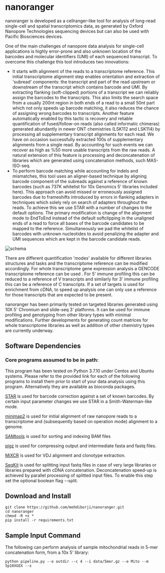 # nanoranger

nanoranger is developed as a cellranger-like tool for analysis of long-read single-cell and spatial transcriptomics data, as generated by Oxford Nanopore Technologies sequencing devices but can also be used with Pacific Biosciences devices.

One of the main challenges of nanopore data analysis for single-cell applications is highly error-prone and also unknown location of the barcodes and molecular identifiers (UMI) of each sequenced transcript. To overcome this challenge this tool introduces two innovations:

- It starts with alignment of the reads to a transcriptome reference. This initial transcriptome alignment step enables orientation and extraction of 'subread' components: the transcript and part of the read upstream or downstream of the transcript which contains barcode and UMI. By extracting flanking (soft-clipped) portions of a transcript we can reliably assign the barcodes to the transcripts. This also limits the search space from a usually 200nt region in both ends of a read to a small 50nt part which not only speeds up barcode matching, it also reduces the chance of assigning wrong barcodes to transcripts. Another feature automatically enabled by this tactic is recovery and reliable quantification of fused/follow-on reads (also called informatic chimeras) generated abundantly in newer ONT chemistries (LSK112 and LSK114) by processing all supplementary transcript alignments for each read. We have on occasion successfully extracted 100s of supplementary alignments from a single read. By accounting for such events we can recover as high as %50 more usable transcripts from the raw reads. A natural extension of this feature is processing and deconcatenation of libraries which are generated using concatenation methods, such MAS-ISO-seq.
- To perform barcode matching while accounting for indels and mismatches, this tool uses an aligner-based technique by aligning barcode component of the subreads against a reference of known barcodes (such as 737K whitelist for 10x Genomics 5' libraries included here). This approach can avoid missed or erroneously assigned barcodes due to frameshifts introduced by errors in flanking adapters in techniques which solely rely on search of adapters throughout the reads. To achieve this we use STAR with a number of changes to the default options. The primary modification is change of the alignment mode to EndToEnd instead of the default softclipping in the unaligned ends of a read to force all bases of the barcode candidates to be mapped to the reference. Simultaneously we pad the whitelist of barcodes with unknown nucleotides to avoid penalizing the adapter and UMI sequences which are kept in the barcode candidate reads.

![schema](https://raw.githubusercontent.com/mehdiborji/nanoranger/main/data/schema.png)

There are different quantification 'modes' available for different libraries structures and tasks and the transcriptome reference can be modified accordingly. For whole transcriptome gene expression analysis a GENCODE transcriptome reference can be used . For 5' immune profiling this can be reduced to a reference of V transcripts and similarly for 3' immune profiling this can be a reference of C transcripts. If a set of targets is used for enrichment from cDNA, to speed up analysis one can only use a reference for those transcripts that are expected to be present.

nanoranger has been primarily tested on targeted libraries generated using 10X 5' Chromium and slide-seq 3' platforms. It can be used for immune profiling and genotyping from other library types with minimal modifications. Further developments for generating count matrices for whole transcriptome libraries as well as addition of other chemistry types are currently underway.

## Software Dependencies 
### Core programs assumed to be in path:
This program has been tested on Python 3.7.10 under Centos and Ubuntu systems. Please refer to the provided link for each of the following programs to install them prior to start of your data analysis using this program. Alternatively they are available as bioconda packages.

[STAR](https://github.com/alexdobin/STAR) is used for barcode correction against a set of known barcodes. By certain input parameter changes we use STAR in a Smith-Waterman-like mode.

[minimap2](https://github.com/lh3/minimap2) is used for initial alignment of raw nanopore reads to a transcriptome and (subsequently based on operation mode) alignment to a genome. 

[SAMtools](http://www.htslib.org/download/) is used for sorting and indexing BAM files

[pigz](https://zlib.net/pigz/) is used for compressing output and intermediate fasta and fastq files.

[MiXCR](https://github.com/milaboratory/mixcr) is used for VDJ alignment and clonotype extraction.

[SeqKit](https://bioinf.shenwei.me/seqkit/) is used for splitting input fastq files in case of very large libraries or libraries prepared with cDNA concatenation. Deconcatenation speed-up is achieved by parallel processing of splitted input files. To enable this step set the optional boolean flag --split.

## Download and Install
```
git clone https://github.com/mehdiborji/nanoranger.git
cd nanoranger
chmod -R +x *
pip install -r requirements.txt

```
## Sample Input Command 
The following can perform analysis of sample mitochondrial reads in 5-mer concatenation form, from a 10x 5' library:
```
python pipeline.py --o outdir --c 4 --i data/5mer.gz --e Mito --m 5p10XGEX --s
```
